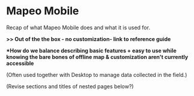 # Mapeo Mobile

Recap of what Mapeo Mobile does and what it is used for. 

**&gt;&gt; Out of the the box - no customization- link to reference guide**

**\*How do we balance describing basic features + easy to use while knowing the bare bones of offline map & customization aren't currently accessible**  
  
\(Often used together with Desktop to manage data collected in the field.\) 

\(Revise sections and titles of nested pages below?\)

